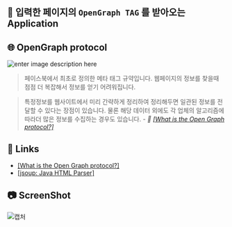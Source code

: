 ## 🔬 입력한 페이지의 `OpenGraph TAG` 를 받아오는 Application


## 🌐 OpenGraph protocol

![enter image description here](http://2.bp.blogspot.com/-kzdcNpZkkK0/VBHOHfDjlkI/AAAAAAAAALs/Ud6T0JfaB4A/s1600/SharedLink.png)

>페이스북에서 최초로 정의한 메타 태그 규약입니다. 웹페이지의 정보를 찾을때 점점 더 복잡해서 정보를 얻기 어려워집니다.

>특정정보를 웹사이트에서 미리 간략하게 정리하여 정리해두면 일관된 정보를 전달할 수 있다는 장점이 있습니다. 물론 해당 데이터 외에도 각 업체의 알고리즘에 따라더 많은 정보를 수집하는 경우도 있습니다.
\- _📝 [[What is the Open Graph protocol?]](http://ogp.me/)_



## 🔗 Links

- [[What is the Open Graph protocol?]](http://ogp.me/)
- [[jsoup: Java HTML Parser]](https://jsoup.org/)


## 📷 ScreenShot
![캡처](https://i.imgur.com/QZCkzfx.jpg)
